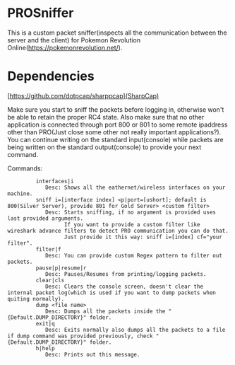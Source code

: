# PROSniffer
This is a custom packet sniffer(inspects all the communication between the server and the client) for Pokemon Revolution Online(https://pokemonrevolution.net/).

# Dependencies
[https://github.com/dotpcap/sharppcap](SharpCap)

Make sure you start to sniff the packets before logging in, otherwise won't be able to retain the proper RC4 state.
Also make sure that no other application is connected through port 800 or 801 to some remote ipaddress other than PRO(Just close some other not really important applications?).
You can continue writing on the standard input(console) while packets are being written on the standard output(console) to provide your next command.

Commands:
```
         interfaces|i
            Desc: Shows all the eathernet/wireless interfaces on your machine.
         sniff i=[interface index] <p|port=[ushort]; default is 800(Silver Server), provide 801 for Gold Server> <custom filter>
            Desc: Starts sniffing, if no argument is provided uses last provided arguments. 
                  If you want to provide a custom filter like wireshark advance filters to detect PRO communication you can do that.
                  Just provide it this way: sniff i=[index] cf="your filter".
         filter|f
            Desc: You can provide custom Regex pattern to filter out packets.
         pause|p|resume|r
            Desc: Pauses/Resumes from printing/logging packets.
         clear|cls
            Desc: Clears the console screen, doesn't clear the internal packet log(which is used if you want to dump packets when quiting normally).
         dump <file name> 
            Desc: Dumps all the packets inside the "{Default.DUMP_DIRECTORY}" folder.
         exit|q
            Desc: Exits normally also dumps all the packets to a file if dump command was provided previously, check "{Default.DUMP_DIRECTORY}" folder.
         h|help
            Desc: Prints out this message.
```